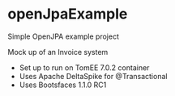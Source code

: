 # openJpaExample
Simple OpenJPA example project

Mock up of an Invoice system

- Set up to run on TomEE 7.0.2 container
- Uses Apache DeltaSpike for @Transactional
- Uses Bootsfaces 1.1.0 RC1
